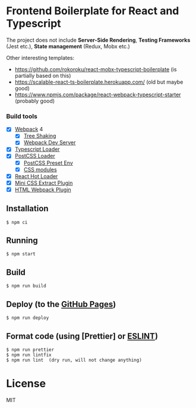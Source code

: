 # Frontend Boilerplate for React and Typescript

The project does not include **Server-Side Rendering**, **Testing Frameworks** (Jest etc.), **State management** (Redux, Mobx etc.)

Other interesting templates:

-   https://github.com/rokoroku/react-mobx-typescript-boilerplate (is partially based on this)
-   https://scalable-react-ts-boilerplate.herokuapp.com/ (old but maybe good)
-   https://www.npmjs.com/package/react-webpack-typescript-starter (probably good)

### Build tools

-   [x] [Webpack](https://webpack.github.io) 4
    -   [x] [Tree Shaking](https://medium.com/@Rich_Harris/tree-shaking-versus-dead-code-elimination-d3765df85c80)
    -   [x] [Webpack Dev Server](https://github.com/webpack/webpack-dev-server)
-   [x] [Typescript Loader](https://github.com/TypeStrong/ts-loader)
-   [x] [PostCSS Loader](https://github.com/postcss/postcss-loader)
    -   [x] [PostCSS Preset Env](https://preset-env.cssdb.org/)
    -   [x] [CSS modules](https://github.com/css-modules/css-modules)
-   [x] [React Hot Loader](https://github.com/gaearon/react-hot-loader)
-   [x] [Mini CSS Extract Plugin](https://github.com/webpack-contrib/mini-css-extract-plugin)
-   [x] [HTML Webpack Plugin](https://github.com/ampedandwired/html-webpack-plugin)

## Installation

```
$ npm ci
```

## Running

```
$ npm start
```

## Build

```
$ npm run build
```

## Deploy (to the [GitHub Pages](https://pages.github.com/))

```
$ npm run deploy
```

## Format code (using [Prettier] or [ESLINT](https://github.com/prettier/prettier))

```
$ npm run prettier
$ npm run lintfix
$ npm run lint  (dry run, will not change anything)
```

# License

MIT
